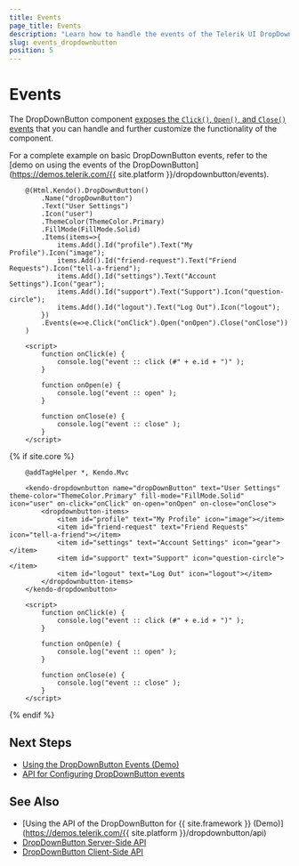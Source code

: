 ```yaml
---
title: Events
page_title: Events
description: "Learn how to handle the events of the Telerik UI DropDownButton component for {{ site.framework }}."
slug: events_dropdownbutton
position: 5
---
```


# Events

The DropDownButton component [exposes the `Click()`, `Open()`, and `Close()` events](/api/kendo.mvc.ui.fluent/dropdownbuttoneventbuilder) that you can handle and further customize the functionality of the component.

For a complete example on basic DropDownButton events, refer to the [demo on using the events of the DropDownButton](https://demos.telerik.com/{{ site.platform }}/dropdownbutton/events).

```HtmlHelper
    @(Html.Kendo().DropDownButton()
        .Name("dropDownButton")
        .Text("User Settings")
        .Icon("user")
        .ThemeColor(ThemeColor.Primary)
        .FillMode(FillMode.Solid)
        .Items(items=>{
            items.Add().Id("profile").Text("My Profile").Icon("image");
            items.Add().Id("friend-request").Text("Friend Requests").Icon("tell-a-friend");
            items.Add().Id("settings").Text("Account Settings").Icon("gear");
            items.Add().Id("support").Text("Support").Icon("question-circle");
            items.Add().Id("logout").Text("Log Out").Icon("logout");
        })
        .Events(e=>e.Click("onClick").Open("onOpen").Close("onClose"))
    )

    <script>
        function onClick(e) {
            console.log("event :: click (#" + e.id + ")" );
        }

        function onOpen(e) {
            console.log("event :: open" );
        }

        function onClose(e) {
            console.log("event :: close" );
        }
    </script>
```
{% if site.core %}
```TagHelper
    @addTagHelper *, Kendo.Mvc

    <kendo-dropdownbutton name="dropDownButton" text="User Settings" theme-color="ThemeColor.Primary" fill-mode="FillMode.Solid" icon="user" on-click="onClick" on-open="onOpen" on-close="onClose">
        <dropdownbutton-items>
            <item id="profile" text="My Profile" icon="image"></item>
            <item id="friend-request" text="Friend Requests" icon="tell-a-friend"></item>
            <item id="settings" text="Account Settings" icon="gear"></item>
            <item id="support" text="Support" icon="question-circle"></item>
            <item id="logout" text="Log Out" icon="logout"></item>
        </dropdownbutton-items>
    </kendo-dropdownbutton>

    <script>
        function onClick(e) {
            console.log("event :: click (#" + e.id + ")" );
        }

        function onOpen(e) {
            console.log("event :: open" );
        }

        function onClose(e) {
            console.log("event :: close" );
        }
    </script>
```
{% endif %}

## Next Steps

* [Using the DropDownButton Events (Demo)](https://demos.telerik.com/aspnet-core/dropdownbutton/events)
* [API for Configuring DropDownButton events](/api/kendo.mvc.ui.fluent/dropdownbuttoneventbuilder)

## See Also

* [Using the API of the DropDownButton for {{ site.framework }} (Demo)](https://demos.telerik.com/{{ site.platform }}/dropdownbutton/api)
* [DropDownButton Server-Side API](/api/dropdownbutton)
* [DropDownButton Client-Side API](https://docs.telerik.com/kendo-ui/api/javascript/ui/dropdownbutton)
